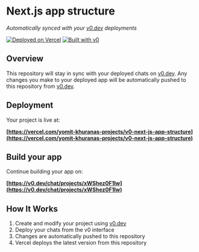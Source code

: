 # Next.js app structure

*Automatically synced with your [v0.dev](https://v0.dev) deployments*

[![Deployed on Vercel](https://img.shields.io/badge/Deployed%20on-Vercel-black?style=for-the-badge&logo=vercel)](https://vercel.com/yomit-khuranas-projects/v0-next-js-app-structure)
[![Built with v0](https://img.shields.io/badge/Built%20with-v0.dev-black?style=for-the-badge)](https://v0.dev/chat/projects/xWShez0F1Iw)

## Overview

This repository will stay in sync with your deployed chats on [v0.dev](https://v0.dev).
Any changes you make to your deployed app will be automatically pushed to this repository from [v0.dev](https://v0.dev).

## Deployment

Your project is live at:

**[https://vercel.com/yomit-khuranas-projects/v0-next-js-app-structure](https://vercel.com/yomit-khuranas-projects/v0-next-js-app-structure)**

## Build your app

Continue building your app on:

**[https://v0.dev/chat/projects/xWShez0F1Iw](https://v0.dev/chat/projects/xWShez0F1Iw)**

## How It Works

1. Create and modify your project using [v0.dev](https://v0.dev)
2. Deploy your chats from the v0 interface
3. Changes are automatically pushed to this repository
4. Vercel deploys the latest version from this repository